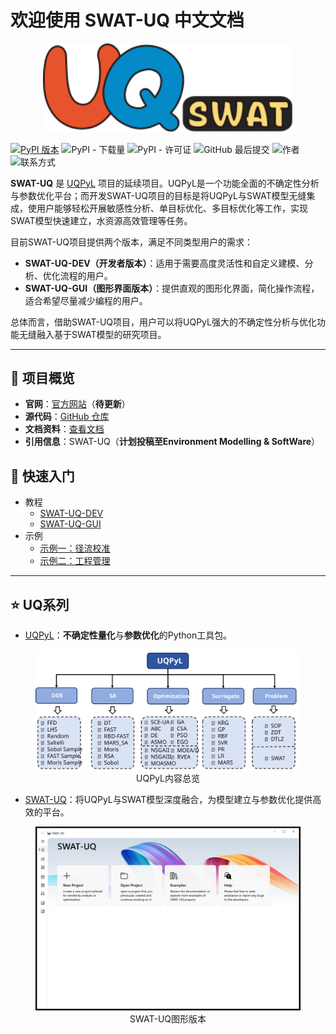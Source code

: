 # 欢迎使用 SWAT-UQ 中文文档

<p align="center"><img src="../assets/SWAT-UQ.svg" width="400"/></p>

[![PyPI 版本](https://badge.fury.io/py/swatuq.svg)](https://badge.fury.io/py/swatuq) ![PyPI - 下载量](https://img.shields.io/pypi/dm/swatuq) ![PyPI - 许可证](https://img.shields.io/pypi/l/swatuq) ![GitHub 最后提交](https://img.shields.io/github/last-commit/smasky/SWAT-UQ) ![作者](https://img.shields.io/badge/Author-wmtSky-orange) ![联系方式](https://img.shields.io/badge/Contact-wmtsmasky%40gmail.com-blue)

**SWAT-UQ** 是 [UQPyL](https://github.com/smasky/UQPyL) 项目的延续项目。UQPyL是一个功能全面的不确定性分析与参数优化平台；而开发SWAT-UQ项目的目标是将UQPyL与SWAT模型无缝集成，使用户能够轻松开展敏感性分析、单目标优化、多目标优化等工作，实现SWAT模型快速建立，水资源高效管理等任务。

目前SWAT-UQ项目提供两个版本，满足不同类型用户的需求：

 - **SWAT-UQ-DEV（开发者版本）**：适用于需要高度灵活性和自定义建模、分析、优化流程的用户。
 - **SWAT-UQ-GUI（图形界面版本）**：提供直观的图形化界面，简化操作流程，适合希望尽量减少编程的用户。

总体而言，借助SWAT-UQ项目，用户可以将UQPyL强大的不确定性分析与优化功能无缝融入基于SWAT模型的研究项目。

---

## 🔗 项目概览

- **官网**：[官方网站](http://www.uq-pyl.com)（**待更新**）
- **源代码**：[GitHub 仓库](https://github.com/smasky/SWAT-UQ/)
- **文档资料**：[查看文档](https://swat-uq.readthedocs.io/en/latest/)
- **引用信息**：SWAT-UQ（**计划投稿至Environment Modelling & SoftWare**）

## 🚀 快速入门

   - 教程
      - [SWAT-UQ-DEV](swat_uq_dev.md)
      - [SWAT-UQ-GUI](swat_uq_gui.md)
   - 示例
      - [示例一：径流校准](example_runoff_calibration.md)
      - [示例二：工程管理](best_management_practices.md)

---

## ⭐ UQ系列

- [UQPyL](https://github.com/smasky/UQPyL)：**不确定性量化**与**参数优化**的Python工具包。

<figure align="center">
  <img src="../assets/images//UQPyL_overview.svg" alt="UQPyL 总览图" width="800"/>
  <figcaption>UQPyL内容总览</figcaption>
</figure>

- [SWAT-UQ](https://github.com/smasky/SWAT-UQ)：将UQPyL与SWAT模型深度融合，为模型建立与参数优化提供高效的平台。

<figure align="center">
  <img src="../assets/images//MainUI.jpg" alt="SWAT-UQ 图形界面版本" width="500"/>
  <figcaption>SWAT-UQ图形版本</figcaption>
</figure>
